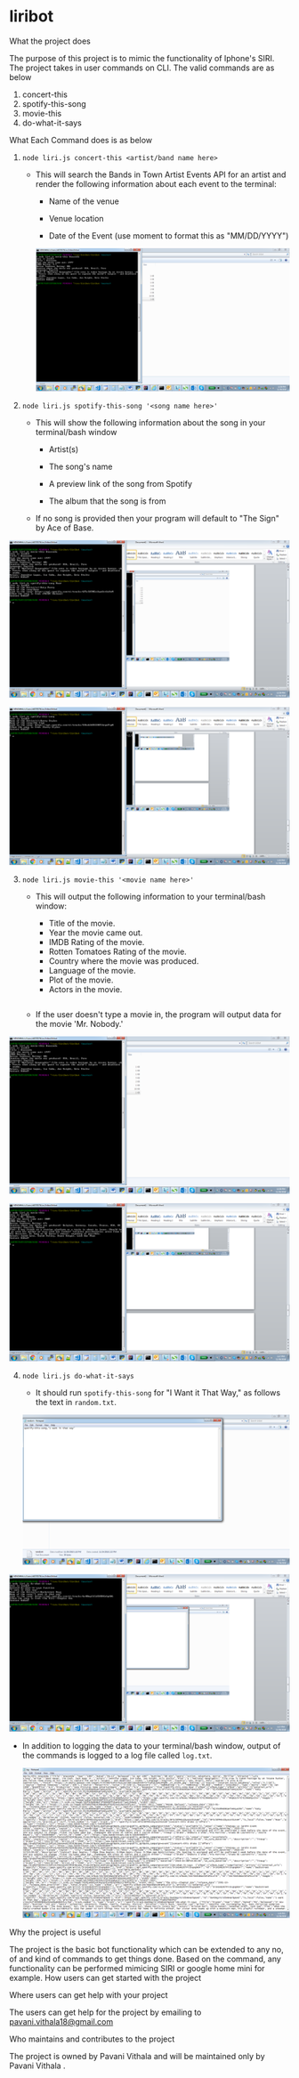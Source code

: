 # liribot

What the project does

The purpose of this project is to mimic the functionality of Iphone's SIRI. The project takes in user commands on CLI.
The valid commands are as below

 1. concert-this
 2. spotify-this-song
 3. movie-this
 4. do-what-it-says

What Each Command does is as below

1. `node liri.js concert-this <artist/band name here>`

   * This will search the Bands in Town Artist Events API for an artist and render the following information about each event to the terminal:

     * Name of the venue

     * Venue location

     * Date of the Event (use moment to format this as "MM/DD/YYYY")
     
     ![alt text](https://github.com/Pavani-Vithala/liribot/blob/master/images/movieThis.jpeg.png)
     
2. `node liri.js spotify-this-song '<song name here>'`

   * This will show the following information about the song in your terminal/bash window

     * Artist(s)

     * The song's name

     * A preview link of the song from Spotify

     * The album that the song is from

   * If no song is provided then your program will default to "The Sign" by Ace of Base.
   
  ![alt text](https://github.com/Pavani-Vithala/liribot/blob/master/images/SpotifyThis.jpeg.png)
  
  ![alt text](https://github.com/Pavani-Vithala/liribot/blob/master/images/SpotifyThiswithoutName.jpeg.png)

3. `node liri.js movie-this '<movie name here>'`

   * This will output the following information to your terminal/bash window:

       * Title of the movie.
       * Year the movie came out.
       * IMDB Rating of the movie.
       * Rotten Tomatoes Rating of the movie.
       * Country where the movie was produced.
       * Language of the movie.
       * Plot of the movie.
       * Actors in the movie.
     ```

   * If the user doesn't type a movie in, the program will output data for the movie 'Mr. Nobody.'
 
 ![alt text](https://github.com/Pavani-Vithala/liribot/blob/master/images/movieThis.jpeg.png)
  
  ![alt text](https://github.com/Pavani-Vithala/liribot/blob/master/images/movieThiswithNoname.jpeg.png)
  
     
4. `node liri.js do-what-it-says`

     * It should run `spotify-this-song` for "I Want it That Way," as follows the text in `random.txt`.

     ![alt text](https://github.com/Pavani-Vithala/liribot/blob/master/images/randomtxtfile.jpeg.png)
  
  ![alt text](https://github.com/Pavani-Vithala/liribot/blob/master/images/dowhatitsays.jpeg.png)
  
* In addition to logging the data to your terminal/bash window, output of the commands is logged to a log file called `log.txt`.

  ![alt text](https://github.com/Pavani-Vithala/liribot/blob/master/images/logfile.jpeg.png)

Why the project is useful

The project is the basic bot functionality which can be extended to any no, of and kind of commands to get things done.
Based on the command, any functionality can be performed mimicing SIRI or google home mini for example.
How users can get started with the project

Where users can get help with your project

The users can get help for the project by emailing to pavani.vithala18@gmail.com


Who maintains and contributes to the project 

The project is owned by Pavani Vithala and will be maintained only by Pavani Vithala .
